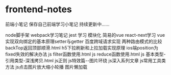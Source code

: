 # frontend-notes
前端小笔记
保存自己前端学习小笔记
持续更新中……

node脚手架
webpack学习笔记
jest 学习
模块化
简易的vue
react-next学习
vue实现双向绑定的基本原理setter与getter
百度跨域请求实现
两种路由模式的比较
backTop返回顶部顺滑.html
h5下拉刷新和上拉加载实现原理
ios端position为fixed失效的解决办法
js filter函数使用.html
js reduce函数使用.html
js 基本类型-引用类型-深浅拷贝.html
js正则
js特效篇--图片环绕
js深入系列文章
js常用工具类方法
js点击图片放大缩小轮播
图片懒加载



